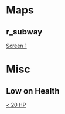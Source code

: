 # Maps #
## r\_subway ##
[Screen 1](http://imagesload.net/img/shot0000.jpg)

# Misc #
## Low on Health ##
[< 20 HP](http://imagesload.net/img/shot00031.jpg)